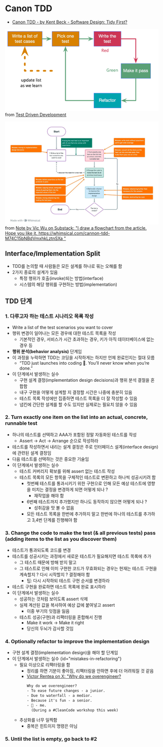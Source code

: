 # Canon TDD

- [Canon TDD - by Kent Beck - Software Design: Tidy First?](https://tidyfirst.substack.com/p/canon-tdd)

![canon-tdd-01.png](../images/canon-tdd-01.png)
from [Test Driven Development](https://martinfowler.com/bliki/TestDrivenDevelopment.html)

![canon-tdd-02.png](../images/canon-tdd-02.png)
from [Note by Vic Wu on Substack: "I draw a flowchart from the article. Hope you like it. https://whimsical.com/cannon-tdd-M74C15bNBdVmxhkLztnSXa "](https://substack.com/@vicwu/note/c-45235322?r=jumsj)

## Interface/Implementation Split

- TDD를 논의할 때 사람들은 모든 설계를 하나로 묶는 오해를 함
- 2가지 종료의 설계가 있음
    - 특정 행위가 호출(invoke)되는 방법(interface)
    - 시스템의 해당 행위를 구현하는 방법(implementation)

## TDD 단계

### 1. 다루고자 하는 테스트 시나리오 목록 작성

- Write a list of the test scenarios you want to cover
- 행위 변경이 일어나는 모든 경우에 대한 테스트 목록을 작성
    - 기본적인 경우, 서비스가 시간 초과하는 경우, 키가 아직 데이터베이스에 없는 경우 등
- **행위 분석(behavior analysis)** 단계임
- 이 과정을 누락하면 TDD는 코딩을 시작하게는 하지만 언제 완료인지는 절대 모름
    - “TDD just launches into coding 🚀. You’ll never know when you’re done.”
- 이 단계에서 발생하는 실수
    - 구현 설계 결정(implementation design decisions)과 행위 분석 결절을 혼합함
    - 내구 구현을 어떻게 설계할 지 결정할 시간은 나중에 충분히 있음
    - 테스트 목록 작성에만 집중하면 테스트 목록을 더 잘 작성할 수 있음
    - 냅킨에 간단한 설계를 할 수도 있지만 실제로는 필요치 않을 수 있음

### 2. Turn exactly one item on the list into an actual, concrete, runnable test

- 하나의 테스트를 선택하고 AAA가 포함된 정말 자동화된 테스트를 작성
    - Assert → Act → Arrange 순으로 작성하라
- 테스트를 작성하면서 내리는 설계 결정은 주로 인터페이스 설계(interface design)에 관련된 설계 결정임
- 다음 테스트를 선택하는 것은 중요한 기술임
- 이 단계에서 발생하는 실수
    - 테스트 커버리지 확보를 위해 assert 없는 테스트 작성
    - 테스트 목록의 모든 항목을 구체적인 테스트로 변환하고 하나씩 성공시키려 함
        - 첫번째 테스트를 통과시키기 위한 구현으로 인해 모든 예상 테스트에 영향을 미치는 결정을 변경하게 되면 어떻게 되나 ?
          - 재작업을 해야 함
        - 6번째 테스트까지 추가했지만 하나도 동작하지 않으면 어떻게 되나 ?
          - 성취감을 맛 볼 수 없음
        - 모든 테스트 목록을 한번에 추가하지 말고 한번에 하나의 테스트를 추가하고 3,4번 단계를 진행해야 함

### 3. Change the code to make the test (& all previous tests) pass (adding items to the list as you discover them)

- 테스트가 통과되도록 코드를 변경
- 테스트를 성공시키는 과정에서 새로운 테스트가 필요해지면 테스트 목록에 추가
  - 그 테스트 때문에 방해 받지 말고
  - 그 테스트로 인해 이미 구현한 코드가 무효화되는 경우는 현재는 테스트 구현을 계속할지 ? 다시 시작할지 ? 결정해야 함
    - 팁: 다시 시작하되 테스트 구현 순서를 변경하라
- 테스트 구현을 완료하면 테스트 목록에 완료 표시하라
- 이 단계에서 발생하는 실수
    - 성공하는 것처럼 보이도록 assert 삭제
    - 실제 계산된 값을 복사하여 예상 값에 붙여넣고 assert
        - 이중 부기의 잇점을 잃음
    - 테스트 성공(구현)과 리팩터링을 혼합해서 진행
        - Make it work → Make it right
        - 당신의 두뇌가 감사할 것임

### 4. Optionally refactor to improve the implementation design

- 구현 설계 결정(implementation design)을 해야 할 단계임
- 이 단계에서 발생하는 실수 {id="mistakes-in-refactoring"}
    - 필요 이상으로 리팩터링을 함
      - 정리를 하면 기분이 좋아짐, 리팩터링을 안하면 후에 더 어려워질 것 같음
      - [Victor Rentea on X: "Why do we overengineer?](https://twitter.com/victorrentea/status/1754095752773537985)
        ```
        Why do we overengineer?
        - To ease future changes - a junior.
        - Due to waterfall - a medior.
        - Because it's fun - a senior.
        - 🤣 - me.
          (During a #CleanCode workshop this week)
        ```
    - 추상화를 너무 일찍함
      - 중복은 힌트이지 명령은 아님

### 5. Until the list is empty, go back to #2
